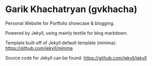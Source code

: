 # Garik Khachatryan (gvkhacha)
Personal Website for Portfolio showcase & blogging.

Powered by Jekyll, using mainly textile for blog markdown.

Template built off of Jekyll default template (minima): https://github.com/jekyll/minima

Source code for Jekyll can be found: https://github.com/jekyll/jekyll
